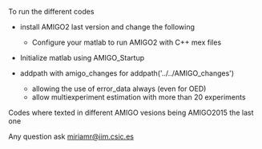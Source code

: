 To run the different codes

- install AMIGO2 last version and change the following
  
  - Configure your matlab to run AMIGO2 with C++ mex files

- Initialize matlab using AMIGO_Startup

- addpath with amigo_changes for addpath('../../AMIGO_changes')
  
  - allowing the use of error_data always (even for OED)
  - allow multiexperiment estimation with more than 20 experiments

Codes where texted in different AMIGO vesions being AMIGO2015 the last one

Any question ask miriamr@iim.csic.es
